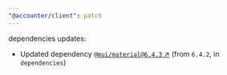 ```yaml
---
"@accounter/client": patch
---
```

dependencies updates:
  - Updated dependency [`@mui/material@6.4.3` ↗︎](https://www.npmjs.com/package/@mui/material/v/6.4.3) (from `6.4.2`, in `dependencies`)
